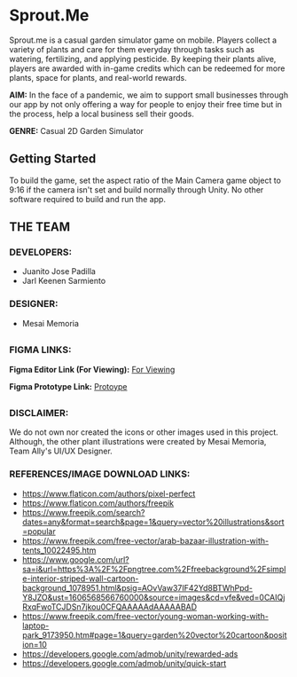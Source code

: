 # Sprout.Me
Sprout.me is a casual garden simulator game on mobile. Players collect a variety of plants and care for them everyday through tasks such as watering, fertilizing, and applying pesticide. By keeping their plants alive, players are awarded with in-game credits which can be redeemed for more plants, space for plants, and real-world rewards.

**AIM:** In the face of a pandemic, we aim to support small businesses through our app by not only offering a way for people to enjoy their free time but in the process, help a local business sell their goods.

**GENRE:** Casual 2D Garden Simulator

## Getting Started
To build the game, set the aspect ratio of the Main Camera game object to 9:16 if the camera isn't set and build normally through Unity. No other software required to build and run the app.

## THE TEAM
### DEVELOPERS:
- Juanito Jose Padilla
- Jarl Keenen Sarmiento
### DESIGNER:
- Mesai Memoria
##

### FIGMA LINKS:

**Figma Editor Link (For Viewing):** [For Viewing](https://www.figma.com/file/c8pCPbKABo98YJpsyLjQXD/Greenhouse?node-id=0%3A1)

**Figma Prototype Link:** [Protoype](https://www.figma.com/proto/c8pCPbKABo98YJpsyLjQXD/Greenhouse?node-id=1%3A7&scaling=scale-down)
##

### DISCLAIMER:
We do not own nor created the icons or other images used in this project. Although, the other plant illustrations were created by Mesai Memoria, Team Ally's UI/UX Designer.

### REFERENCES/IMAGE DOWNLOAD LINKS:
- https://www.flaticon.com/authors/pixel-perfect
- https://www.flaticon.com/authors/freepik
- https://www.freepik.com/search?dates=any&format=search&page=1&query=vector%20illustrations&sort=popular
- https://www.freepik.com/free-vector/arab-bazaar-illustration-with-tents_10022495.htm
- https://www.google.com/url?sa=i&url=https%3A%2F%2Fpngtree.com%2Ffreebackground%2Fsimple-interior-striped-wall-cartoon-background_1078951.html&psig=AOvVaw37IF42Yd8BTWhPpd-Y8JZO&ust=1606568566760000&source=images&cd=vfe&ved=0CAIQjRxqFwoTCJDSn7jkou0CFQAAAAAdAAAAABAD
- https://www.freepik.com/free-vector/young-woman-working-with-laptop-park_9173950.htm#page=1&query=garden%20vector%20cartoon&position=10
- https://developers.google.com/admob/unity/rewarded-ads
- https://developers.google.com/admob/unity/quick-start
